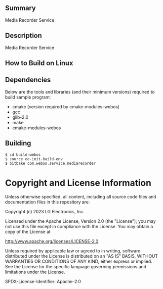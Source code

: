 Summary
-------
Media Recorder Service

Description
-----------
Media Recorder Service

How to Build on Linux
---------------------

## Dependencies

Below are the tools and libraries (and their minimum versions) required to build sample program:

* cmake (version required by cmake-modules-webos)
* gcc
* glib-2.0
* make
* cmake-modules-webos

## Building

    $ cd build-webos
    $ source oe-init-build-env
    $ bitbake com.webos.service.mediarecorder

Copyright and License Information
=================================
Unless otherwise specified, all content, including all source code files and
documentation files in this repository are:

Copyright (c) 2023 LG Electronics, Inc.

Licensed under the Apache License, Version 2.0 (the "License");
you may not use this file except in compliance with the License.
You may obtain a copy of the License at

http://www.apache.org/licenses/LICENSE-2.0

Unless required by applicable law or agreed to in writing, software
distributed under the License is distributed on an "AS IS" BASIS,
WITHOUT WARRANTIES OR CONDITIONS OF ANY KIND, either express or implied.
See the License for the specific language governing permissions and
limitations under the License.

SPDX-License-Identifier: Apache-2.0

